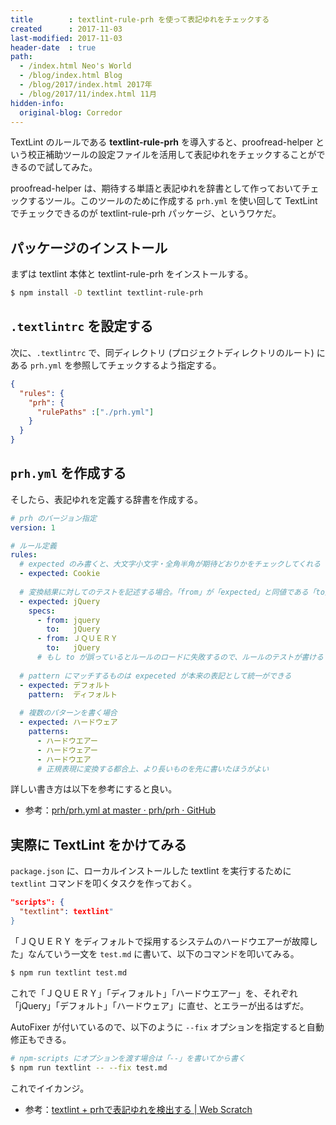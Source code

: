 ```yaml
---
title        : textlint-rule-prh を使って表記ゆれをチェックする
created      : 2017-11-03
last-modified: 2017-11-03
header-date  : true
path:
  - /index.html Neo's World
  - /blog/index.html Blog
  - /blog/2017/index.html 2017年
  - /blog/2017/11/index.html 11月
hidden-info:
  original-blog: Corredor
---
```


TextLint のルールである **textlint-rule-prh** を導入すると、proofread-helper という校正補助ツールの設定ファイルを活用して表記ゆれをチェックすることができるので試してみた。

proofread-helper は、期待する単語と表記ゆれを辞書として作っておいてチェックするツール。このツールのために作成する `prh.yml` を使い回して TextLint でチェックできるのが textlint-rule-prh パッケージ、というワケだ。

## パッケージのインストール

まずは textlint 本体と textlint-rule-prh をインストールする。

```bash
$ npm install -D textlint textlint-rule-prh
```

## `.textlintrc` を設定する

次に、`.textlintrc` で、同ディレクトリ (プロジェクトディレクトリのルート) にある `prh.yml` を参照してチェックするよう指定する。

```json
{
  "rules": {
    "prh": {
      "rulePaths" :["./prh.yml"]
    }
  }
}
```

## `prh.yml` を作成する

そしたら、表記ゆれを定義する辞書を作成する。

```yaml
# prh のバージョン指定
version: 1

# ルール定義
rules:
  # expected のみ書くと、大文字小文字・全角半角が期待どおりかをチェックしてくれる
  - expected: Cookie
  
  # 変換結果に対してのテストを記述する場合。「from」が「expected」と同値である「to」にするべき単語として検出されるか
  - expected: jQuery
    specs:
      - from: jquery
        to:   jQuery
      - from: ＪＱＵＥＲＹ
        to:   jQuery
      # もし to が誤っているとルールのロードに失敗するので、ルールのテストが書ける
  
  # pattern にマッチするものは expeceted が本来の表記として統一ができる
  - expected: デフォルト
    pattern:  ディフォルト
  
  # 複数のパターンを書く場合
  - expected: ハードウェア
    patterns:
      - ハードウエアー
      - ハードウェアー
      - ハードウエア
      # 正規表現に変換する都合上、より長いものを先に書いたほうがよい
```

詳しい書き方は以下を参考にすると良い。

- 参考：[prh/prh.yml at master · prh/prh · GitHub](https://github.com/prh/prh/blob/master/misc/prh.yml)

## 実際に TextLint をかけてみる

`package.json` に、ローカルインストールした textlint を実行するために `textlint` コマンドを叩くタスクを作っておく。

```json
"scripts": {
  "textlint": textlint"
}
```

「ＪＱＵＥＲＹ をディフォルトで採用するシステムのハードウエアーが故障した」なんていう一文を `test.md` に書いて、以下のコマンドを叩いてみる。

```bash
$ npm run textlint test.md
```

これで「ＪＱＵＥＲＹ」「ディフォルト」「ハードウエアー」を、それぞれ「jQuery」「デフォルト」「ハードウェア」に直せ、とエラーが出るはずだ。

AutoFixer が付いているので、以下のように `--fix` オプションを指定すると自動修正もできる。

```bash
# npm-scripts にオプションを渡す場合は「--」を書いてから書く
$ npm run textlint -- --fix test.md
```

これでイイカンジ。

- 参考：[textlint + prhで表記ゆれを検出する | Web Scratch](http://efcl.info/2015/09/14/textlint-rule-prh/)
